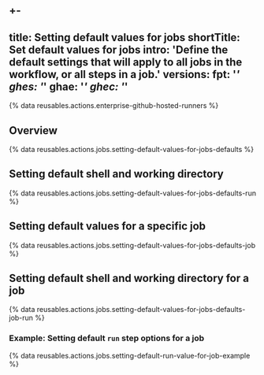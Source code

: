 +-
--
title: Setting default values for jobs
shortTitle: Set default values for jobs
intro: 'Define the default settings that will apply to all jobs in the workflow, or all steps in a job.'
versions:
  fpt: '*'
  ghes: '*'
  ghae: '*'
  ghec: '*'
---
 
{% data reusables.actions.enterprise-github-hosted-runners %}

## Overview

{% data reusables.actions.jobs.setting-default-values-for-jobs-defaults %}

## Setting default shell and working directory

{% data reusables.actions.jobs.setting-default-values-for-jobs-defaults-run %}

## Setting default values for a specific job

{% data reusables.actions.jobs.setting-default-values-for-jobs-defaults-job %}

## Setting default shell and working directory for a job

{% data reusables.actions.jobs.setting-default-values-for-jobs-defaults-job-run %}

### Example: Setting default `run` step options for a job

{% data reusables.actions.jobs.setting-default-run-value-for-job-example %}
